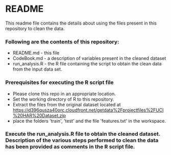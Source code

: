 # README

This readme file contains the details about using the files present in this repository to clean the data.

### Following are the contents of this repository:

* README.md - this file
* CodeBook.md - a description of variables present in the cleaned dataset
* run_analysis.R - the R file containing the script to obtain the clean data from the input data set.

### Prerequisites for executing the R script file

* Please clone this repo in an appropriate location.
* Set the working directory of R to this repository.
* Extract the files from the original dataset located at https://d396qusza40orc.cloudfront.net/getdata%2Fprojectfiles%2FUCI%20HAR%20Dataset.zip 
* place the folders 'train', 'test' and the file 'features.txt' in the workspace.

### Execute the run_analysis.R file to obtain the cleaned dataset. Description of the various steps performed to clean the data has been provided as comments in the R script file.
